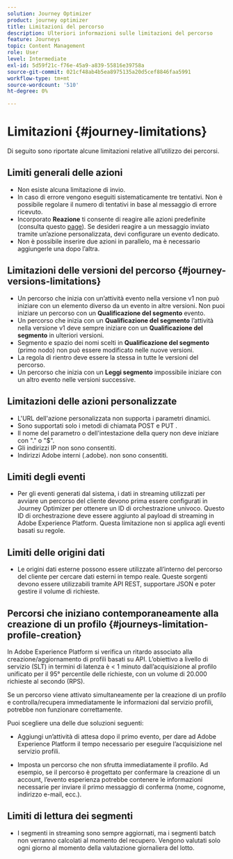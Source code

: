 ```yaml
---
solution: Journey Optimizer
product: journey optimizer
title: Limitazioni del percorso
description: Ulteriori informazioni sulle limitazioni del percorso
feature: Journeys
topic: Content Management
role: User
level: Intermediate
exl-id: 5d59f21c-f76e-45a9-a839-55816e39758a
source-git-commit: 021cf48ab4b5ea8975135a20d5cef8846faa5991
workflow-type: tm+mt
source-wordcount: '510'
ht-degree: 0%

---
```


# Limitazioni {#journey-limitations}

Di seguito sono riportate alcune limitazioni relative all’utilizzo dei percorsi.

## Limiti generali delle azioni

* Non esiste alcuna limitazione di invio. 
* In caso di errore vengono eseguiti sistematicamente tre tentativi. Non è possibile regolare il numero di tentativi in base al messaggio di errore ricevuto. 
* Incorporato **Reazione** ti consente di reagire alle azioni predefinite (consulta questo [page](../building-journeys/reaction-events.md)). Se desideri reagire a un messaggio inviato tramite un’azione personalizzata, devi configurare un evento dedicato. 
* Non è possibile inserire due azioni in parallelo, ma è necessario aggiungerle una dopo l’altra.

## Limitazioni delle versioni del percorso {#journey-versions-limitations}

* Un percorso che inizia con un’attività evento nella versione v1 non può iniziare con un elemento diverso da un evento in altre versioni. Non puoi iniziare un percorso con un **Qualificazione del segmento** evento.
* Un percorso che inizia con un **Qualificazione del segmento** l’attività nella versione v1 deve sempre iniziare con un **Qualificazione del segmento** in ulteriori versioni.
* Segmento e spazio dei nomi scelti in **Qualificazione del segmento** (primo nodo) non può essere modificato nelle nuove versioni.
* La regola di rientro deve essere la stessa in tutte le versioni del percorso.
* Un percorso che inizia con un **Leggi segmento** impossibile iniziare con un altro evento nelle versioni successive.
 

## Limitazioni delle azioni personalizzate

* L&#39;URL dell&#39;azione personalizzata non supporta i parametri dinamici. 
* Sono supportati solo i metodi di chiamata POST e PUT . 
* Il nome del parametro o dell&#39;intestazione della query non deve iniziare con &quot;.&quot; o &quot;$&quot;. 
* Gli indirizzi IP non sono consentiti. 
* Indirizzi Adobe interni (.adobe). non sono consentiti.
 

## Limiti degli eventi

* Per gli eventi generati dal sistema, i dati in streaming utilizzati per avviare un percorso del cliente devono prima essere configurati in Journey Optimizer per ottenere un ID di orchestrazione univoco. Questo ID di orchestrazione deve essere aggiunto al payload di streaming in Adobe Experience Platform. Questa limitazione non si applica agli eventi basati su regole.
 

## Limiti delle origini dati

* Le origini dati esterne possono essere utilizzate all’interno del percorso del cliente per cercare dati esterni in tempo reale. Queste sorgenti devono essere utilizzabili tramite API REST, supportare JSON e poter gestire il volume di richieste.

## Percorsi che iniziano contemporaneamente alla creazione di un profilo {#journeys-limitation-profile-creation}

In Adobe Experience Platform si verifica un ritardo associato alla creazione/aggiornamento di profili basati su API. L’obiettivo a livello di servizio (SLT) in termini di latenza è &lt; 1 minuto dall’acquisizione al profilo unificato per il 95° percentile delle richieste, con un volume di 20.000 richieste al secondo (RPS).

Se un percorso viene attivato simultaneamente per la creazione di un profilo e controlla/recupera immediatamente le informazioni dal servizio profili, potrebbe non funzionare correttamente.

Puoi scegliere una delle due soluzioni seguenti:

* Aggiungi un’attività di attesa dopo il primo evento, per dare ad Adobe Experience Platform il tempo necessario per eseguire l’acquisizione nel servizio profili.

* Imposta un percorso che non sfrutta immediatamente il profilo. Ad esempio, se il percorso è progettato per confermare la creazione di un account, l’evento esperienza potrebbe contenere le informazioni necessarie per inviare il primo messaggio di conferma (nome, cognome, indirizzo e-mail, ecc.).

## Limiti di lettura dei segmenti

* I segmenti in streaming sono sempre aggiornati, ma i segmenti batch non verranno calcolati al momento del recupero. Vengono valutati solo ogni giorno al momento della valutazione giornaliera del lotto.
